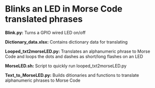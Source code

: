 # Blinks an LED in Morse Code translated phrases

**Blink.py:**		Turns a GPIO wired LED on/off

**Dictionary_data.xlsx:**		Contains dictionary data for translating

**Looped_txt2morseLED.py:**		Translates an alphanumeric phrase to Morse Code and loops the dots and dashes as short/long flashes on an LED

**MorseLED.sh:**		Script to quickly run looped_txt2morseLED.py

**Text_to_MorseLED.py:**		Builds ditionaries and functions to translate alphanumeric phrases to Morse Code

